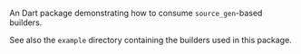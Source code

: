 An Dart package demonstrating how to consume `source_gen`-based builders. 

See also the `example` directory containing the builders used in this package.
